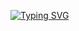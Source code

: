 [![Typing SVG](https://readme-typing-svg.herokuapp.com/?lines=Hello+World!;I'm+</squishy>;I+like+programming+and+gaming!)](https://git.io/typing-svg)

